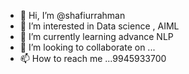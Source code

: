 - 👋 Hi, I’m @shafiurrahman
- 👀 I’m interested in Data science , AIML 
- 🌱 I’m currently learning advance NLP
- 💞️ I’m looking to collaborate on ...
- 📫 How to reach me ...9945933700

<!---
shafiurrahman/shafiurrahman is a ✨ special ✨ repository because its `README.md` (this file) appears on your GitHub profile.
You can click the Preview link to take a look at your changes.
--->
